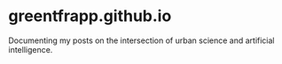 # greentfrapp.github.io

Documenting my posts on the intersection of urban science and artificial intelligence.